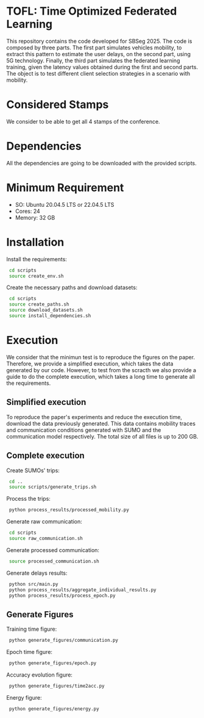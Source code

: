 # TOFL: Time Optimized Federated Learning


This repository contains the code developed for SBSeg 2025. The code is composed by three parts. The first part simulates vehicles mobility, to extract this pattern to estimate the user delays, on the second part, using 5G technology. Finally, the third part simulates the federated learning training, given the latency values obtained during the first and second parts. The object is to test different client selection strategies in a scenario with mobility.

# Considered Stamps

We consider to be able to get all 4 stamps of the conference.

# Dependencies 

All the dependencies are going to be downloaded with the provided scripts.

# Minimum Requirement

- SO: Ubuntu 20.04.5 LTS or 22.04.5 LTS
- Cores: 24
- Memory: 32 GB


# Installation

Install the requirements:

```bash
 cd scripts
 source create_env.sh
```

Create the necessary paths and download datasets:
 
```bash
 cd scripts
 source create_paths.sh
 source download_datasets.sh
 source install_dependencies.sh
```

# Execution

We consider that the minimun test is to reproduce the figures on the paper. Therefore, we provide a simplified execution, which takes the data generated by our code. However, to test from the scracth we also provide a guide to do the complete execution, which takes a long time to generate all the requirements.

## Simplified execution

To reproduce the paper's experiments and reduce the execution time, download the data previously generated. This data contains mobility traces and communication conditions generated with SUMO and the communication model respectively. The total size of all files is up to 200 GB.

## Complete execution

Create SUMOs' trips: 
 
```bash
 cd ..
 source scripts/generate_trips.sh
```

Process the trips:

```bash
 python process_results/processed_mobility.py
```

Generate raw communication:
 
```bash
 cd scripts
 source raw_communication.sh
```

Generate processed communication:

```bash
 source processed_communication.sh
```

Generate delays results:

```bash
 python src/main.py
 python process_results/aggregate_individual_results.py
 python process_results/process_epoch.py
```


## Generate Figures

Training time figure: 

```bash
 python generate_figures/communication.py
```

Epoch time figure: 

```bash
 python generate_figures/epoch.py
```

Accuracy evolution figure: 

```bash
 python generate_figures/time2acc.py
```


Energy figure: 

```bash
 python generate_figures/energy.py
```
